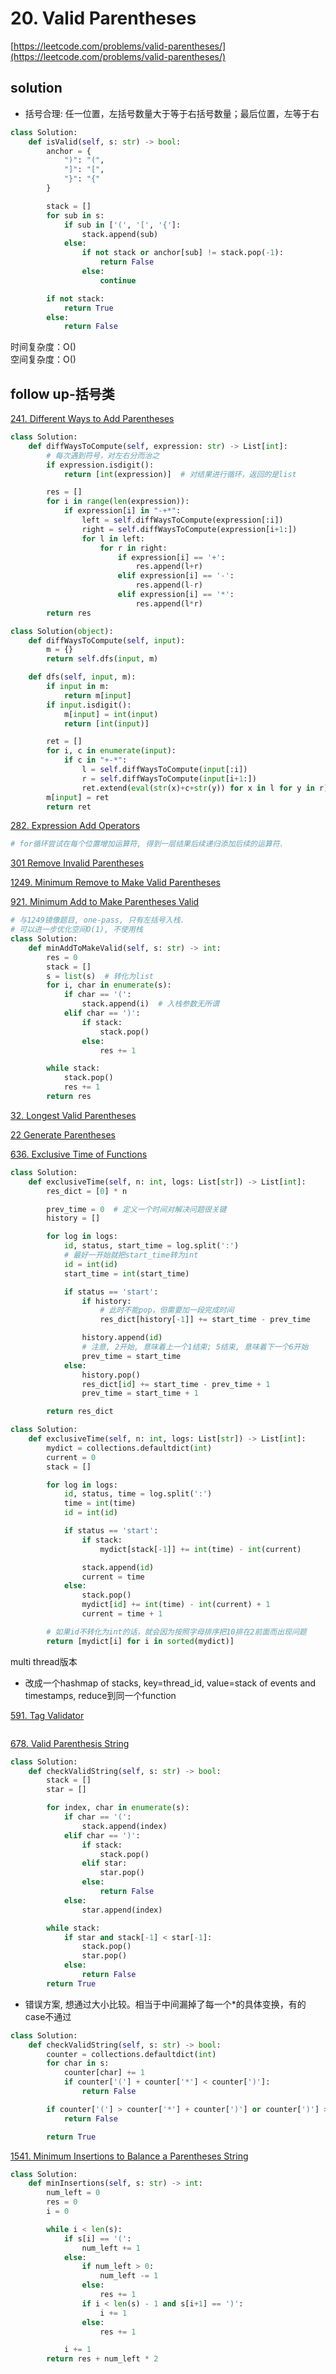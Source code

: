 # 20. Valid Parentheses

[https://leetcode.com/problems/valid-parentheses/](https://leetcode.com/problems/valid-parentheses/)

## solution

- 括号合理: 任一位置，左括号数量大于等于右括号数量；最后位置，左等于右

```python
class Solution:
    def isValid(self, s: str) -> bool:
        anchor = {
            ")": "(",
            "]": "[",
            "}": "{"
        }

        stack = []
        for sub in s:
            if sub in ['(', '[', '{']:
                stack.append(sub)
            else:
                if not stack or anchor[sub] != stack.pop(-1):
                    return False
                else:
                    continue

        if not stack:
            return True
        else:
            return False
```

时间复杂度：O() <br>
空间复杂度：O()

## follow up-括号类

[241. Different Ways to Add Parentheses](https://leetcode.com/problems/different-ways-to-add-parentheses/description/)

```python
class Solution:
    def diffWaysToCompute(self, expression: str) -> List[int]:
        # 每次遇到符号，对左右分而治之
        if expression.isdigit():
            return [int(expression)]  # 对结果进行循环，返回的是list

        res = []
        for i in range(len(expression)):
            if expression[i] in "-+*":
                left = self.diffWaysToCompute(expression[:i])
                right = self.diffWaysToCompute(expression[i+1:])
                for l in left:
                    for r in right:
                        if expression[i] == '+':
                            res.append(l+r)
                        elif expression[i] == '-':
                            res.append(l-r)
                        elif expression[i] == '*':
                            res.append(l*r)
        return res
```

```python
class Solution(object):
    def diffWaysToCompute(self, input):
        m = {}
        return self.dfs(input, m)

    def dfs(self, input, m):
        if input in m:
            return m[input]
        if input.isdigit():
            m[input] = int(input)
            return [int(input)]

        ret = []
        for i, c in enumerate(input):
            if c in "+-*":
                l = self.diffWaysToCompute(input[:i])
                r = self.diffWaysToCompute(input[i+1:])
                ret.extend(eval(str(x)+c+str(y)) for x in l for y in r)
        m[input] = ret
        return ret
```

[282. Expression Add Operators](https://leetcode.com/problems/expression-add-operators/description/)

```python
# for循环尝试在每个位置增加运算符, 得到一层结果后续递归添加后续的运算符.

```

[301 Remove Invalid Parentheses](../07_dfs/301.%20Remove%20Invalid%20Parentheses.md)

[1249. Minimum Remove to Make Valid Parentheses](./1249.%20Minimum%20Remove%20to%20Make%20Valid%20Parentheses.md)

[921. Minimum Add to Make Parentheses Valid](https://leetcode.com/problems/minimum-add-to-make-parentheses-valid/description/)

```python
# 与1249镜像题目, one-pass, 只有左括号入栈.
# 可以进一步优化空间O(1), 不使用栈
class Solution:
    def minAddToMakeValid(self, s: str) -> int:
        res = 0
        stack = []
        s = list(s)  # 转化为list
        for i, char in enumerate(s):
            if char == '(':
                stack.append(i)  # 入栈参数无所谓
            elif char == ')':
                if stack:
                    stack.pop()
                else:
                    res += 1

        while stack:
            stack.pop()
            res += 1
        return res
```

[32. Longest Valid Parentheses](../09_dynamic_program/32.%20Longest%20Valid%20Parentheses.md)

[22 Generate Parentheses](../07_dfs/22.%20Generate%20Parentheses.md)

[636. Exclusive Time of Functions](https://leetcode.com/problems/exclusive-time-of-functions/description/)

```python
class Solution:
    def exclusiveTime(self, n: int, logs: List[str]) -> List[int]:
        res_dict = [0] * n

        prev_time = 0  # 定义一个时间对解决问题很关键
        history = []

        for log in logs:
            id, status, start_time = log.split(':')
            # 最好一开始就把start_time转为int
            id = int(id)
            start_time = int(start_time)

            if status == 'start':
                if history:
                    # 此时不能pop，但需要加一段完成时间
                    res_dict[history[-1]] += start_time - prev_time

                history.append(id)
                # 注意, 2开始, 意味着上一个1结束; 5结束, 意味着下一个6开始
                prev_time = start_time
            else:
                history.pop()
                res_dict[id] += start_time - prev_time + 1
                prev_time = start_time + 1

        return res_dict
```

```python
class Solution:
    def exclusiveTime(self, n: int, logs: List[str]) -> List[int]:
        mydict = collections.defaultdict(int)
        current = 0
        stack = []

        for log in logs:
            id, status, time = log.split(':')
            time = int(time)
            id = int(id)

            if status == 'start':
                if stack:
                    mydict[stack[-1]] += int(time) - int(current)

                stack.append(id)
                current = time
            else:
                stack.pop()
                mydict[id] += int(time) - int(current) + 1
                current = time + 1

        # 如果id不转化为int的话，就会因为按照字母排序把10排在2前面而出现问题
        return [mydict[i] for i in sorted(mydict)]
```

multi thread版本

- 改成一个hashmap of stacks, key=thread_id, value=stack of events and timestamps, reduce到同一个function

[591. Tag Validator](https://leetcode.com/problems/tag-validator/description/)

```python

```

[678. Valid Parenthesis String](https://leetcode.com/problems/valid-parenthesis-string/description/)

```python
class Solution:
    def checkValidString(self, s: str) -> bool:
        stack = []
        star = []

        for index, char in enumerate(s):
            if char == '(':
                stack.append(index)
            elif char == ')':
                if stack:
                    stack.pop()
                elif star:
                    star.pop()
                else:
                    return False
            else:
                star.append(index)

        while stack:
            if star and stack[-1] < star[-1]:
                stack.pop()
                star.pop()
            else:
                return False
        return True
```

- 错误方案, 想通过大小比较。相当于中间漏掉了每一个\*的具体变换，有的case不通过

```python
class Solution:
    def checkValidString(self, s: str) -> bool:
        counter = collections.defaultdict(int)
        for char in s:
            counter[char] += 1
            if counter['('] + counter['*'] < counter[')']:
                return False

        if counter['('] > counter['*'] + counter[')'] or counter[')'] > counter['*'] + counter['(']:
            return False

        return True
```

[1541. Minimum Insertions to Balance a Parentheses String](https://leetcode.com/problems/minimum-insertions-to-balance-a-parentheses-string/description/)

```python
class Solution:
    def minInsertions(self, s: str) -> int:
        num_left = 0
        res = 0
        i = 0

        while i < len(s):
            if s[i] == '(':
                num_left += 1
            else:
                if num_left > 0:
                    num_left -= 1
                else:
                    res += 1
                if i < len(s) - 1 and s[i+1] == ')':
                    i += 1
                else:
                    res += 1

            i += 1
        return res + num_left * 2
```
